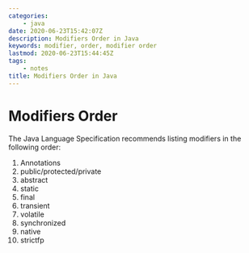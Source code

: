 ```yaml
---
categories:
    - java
date: 2020-06-23T15:42:07Z
description: Modifiers Order in Java
keywords: modifier, order, modifier order
lastmod: 2020-06-23T15:44:45Z
tags:
    - notes
title: Modifiers Order in Java
---
```




# Modifiers Order

The Java Language Specification recommends listing modifiers in the following order:

1. Annotations
2. public/protected/private
3. abstract
4. static
5. final
6. transient
7. volatile
8. synchronized
9. native
10. strictfp
